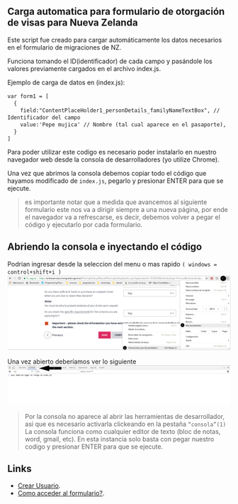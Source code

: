 ## Carga automatica para formulario de otorgación de visas para Nueva Zelanda


Este script fue creado para cargar automáticamente los datos necesarios en el formulario de migraciones de NZ.

Funciona tomando el ID(identificador) de cada campo y pasándole los valores previamente cargados en el archivo index.js.



Ejemplo de carga de datos en (index.js):

```
var form1 = [
  {
    field:"ContentPlaceHolder1_personDetails_familyNameTextBox", // Identificador del campo
    value:'Pepe mujica' // Nombre (tal cual aparece en el pasaporte),
  }
]
```

Para poder utilizar este codigo es necesario poder instalarlo en nuestro navegador web desde la consola de desarrolladores (yo utilize Chrome).

Una vez que abrimos la consola debemos copiar todo el código que hayamos modificado de `index.js`, pegarlo y presionar ENTER para que se ejecute.

> es importante notar que a medida que avancemos al siguiente formulario este nos va a dirigir siempre a una nueva página, por ende el navegador va a refrescarse, es decir, debemos volver a pegar el código y ejecutarlo por cada formulario.


## Abriendo la consola e inyectando el código

Podrian ingresar desde la seleccion del menu o mas rapido `( windows = control+shift+i )`
![Alt text](./assets/opendevelopertools.png?raw=true)


Una vez abierto deberíamos ver lo siguiente
![Alt text](./assets/pastecodeonconsole.png?raw=true)

> Por la consola no aparece al abrir las herramientas de desarrollador, asi que es necesario activarla clickeando en la pestaña `“consola”(1)`
La consola funciona como cualquier editor de texto (bloc de notas, word, gmail, etc). En esta instancia solo basta con pegar nuestro codigo y presionar ENTER para que se ejecute.


## Links
- [Crear Usuario](https://help.github.com/articles/basic-writing-and-formatting-syntax/#links).
- [Como acceder al formulario?](http://www.yomeanimoyvos.com/nueva-zelanda-la-guia-maestra).


